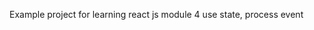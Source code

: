 
Example project for learning react js
m o d u l e   4   u s e   s t a t e ,   p r o c e s s   e v e n t  
 